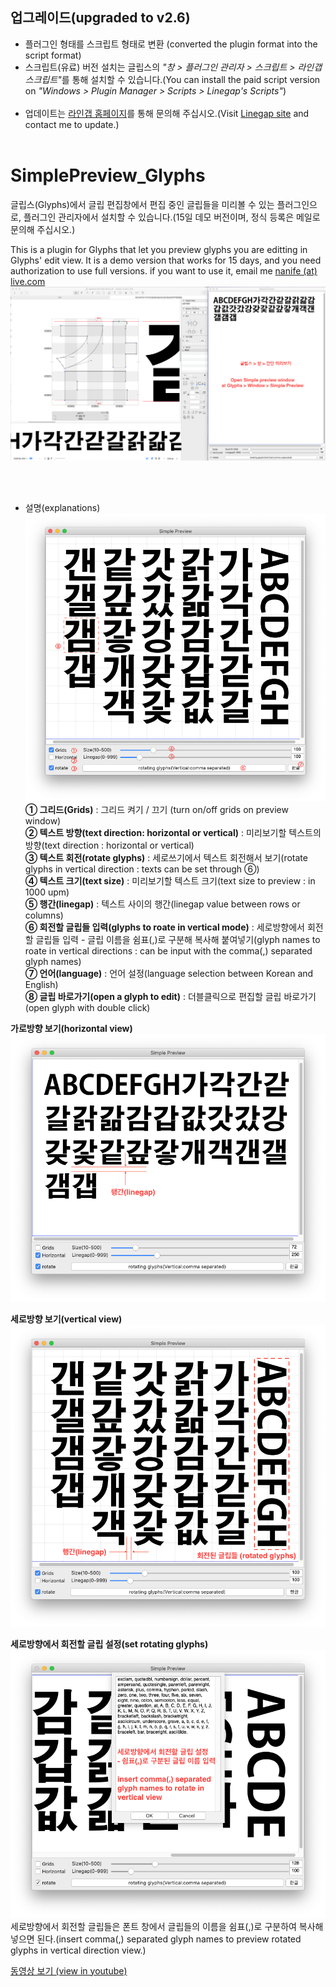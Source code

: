 ## 업그레이드(upgraded to v2.6)
- 플러그인 형태를 스크립트 형태로 변환 (converted the plugin format into the script format)<br>
- 스크립트(유료) 버전 설치는 글립스의 <i>"창 > 플러그인 관리자 > 스크립트 > 라인갭 스크립트"</i>를 통해 설치할 수 있습니다.(You can install the paid script version on <i>"Windows > Plugin Manager > Scripts > Linegap's Scripts"</i>)<br><br>
- 업데이트는 <a href="http://www.linegap.com" target="_blank">라인갭 홈페이지</a>를 통해 문의해 주십시오.(Visit <a href="http://www.linegap.com" target="_blank">Linegap site</a> and contact me to update.)<br><br>


# SimplePreview_Glyphs
글립스(Glyphs)에서 글립 편집창에서 편집 중인 글립들을 미리볼 수 있는 플러그인으로, 플러그인 관리자에서 설치할 수 있습니다.(15일 데모 버전이며, 정식 등록은 메일로 문의해 주십시오.)

This is a plugin for Glyphs that let you preview glyphs you are editting in Glyphs' edit view. It is a demo version that works for 15 days, and you need authorization to use full versions.
if you want to use it, email me <a href="mailto:nanife@live.com">nanife (at) live.com</a><br>
![preview](./simplePreview_preview.png)

<br><br>
* 설명(explanations)
![mainView](./simplePreview_main.png)<br>
<b>① 그리드(Grids)</b> : 그리드 켜기 / 끄기 (turn on/off grids on preview window)<br>
<b>② 텍스트 방향(text direction: horizontal or vertical)</b> : 미리보기할 텍스트의 방향(text direction : horizontal or vertical)<br>
<b>③ 텍스트 회전(rotate glyphs)</b> : 세로쓰기에서 텍스트 회전해서 보기(rotate glyphs in vertical direction : texts can be set through ⑥) <br>
<b>④ 텍스트 크기(text size)</b> : 미리보기할 텍스트 크기(text size to preview : in 1000 upm)<br>
<b>⑤ 행간(linegap)</b> : 텍스트 사이의 행간(linegap value between rows or columns)<br>
<b>⑥ 회전할 글립들 입력(glyphs to roate in vertical mode)</b> : 세로방향에서 회전할 글립들 입력 - 글립 이름을 쉼표(,)로 구분해 복사해 붙여넣기(glyph names to roate in vertical directions : can be input with the comma(,) separated glyph names)<br>
<b>⑦ 언어(language)</b> : 언어 설정(language selection between Korean and English)<br>
<b>⑧ 글립 바로가기(open a glyph to edit)</b> : 더블클릭으로 편집할 글립 바로가기(open glyph with double click)<br>

<b>가로방향 보기(horizontal view)</b>
![preview_horizontal](./simplePreview01.png)

<b>세로방향 보기(vertical view)</b>
![preview_vertical](./simplePreview00.png)

<b>세로방향에서 회전할 글립 설정(set rotating glyphs)</b>
![setRotatingGlyphs](./simplePreview_Glyphs2Rotate.png)<br>
세로방향에서 회전할 글립들은 폰트 창에서 글립들의 이름을 쉼표(,)로 구분하여 복사해 넣으면 된다.(insert comma(,) separated glyph names to preview rotated glyphs in vertical direction view.)


<a href="https://www.youtube.com/watch?v=4jDmnh5QufA&feature=youtu.be" target="_blank">동영상 보기 (view in youtube)</a>
